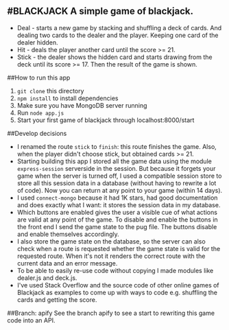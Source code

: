 #BLACKJACK
A simple game of blackjack.
---
* Deal - starts a new game by stacking and shuffling a deck of cards. And dealing two cards to the dealer and the player. Keeping one card of the dealer hidden.
* Hit - deals the player another card until the score >= 21.
* Stick - the dealer shows the hidden card and starts drawing from the deck until its score >= 17. Then the result of the game is shown.

##How to run this app
1. `git clone` this directory
2. `npm install` to install dependencies
3. Make sure you have MongoDB server running
4. Run `node app.js`
5. Start your first game of blackjack through localhost:8000/start

##Develop decisions
* I renamed the route `stick` to `finish`: this route finishes the game. Also, when the player didn't choose stick, but obtained cards >= 21.
* Starting building this app I stored all the game data using the module `express-session` serverside in the session. But because it forgets your game when the server is turned off, I used a compatible session store to store all this session data in a database (without having to rewrite a lot of code). Now you can return at any point to your game (within 14 days).
* I used `connect-mongo` because it had 1K stars, had good documentation and does exactly what I want: it stores the session data in my database.
* Which buttons are enabled gives the user a visible cue of what actions are valid at any point of the game. To disable and enable the buttons in the front end I send the game state to the pug file. The buttons disable and enable themselves accordingly.
* I also store the game state on the database, so the server can also check when a route is requested whether the game state is valid for the requested route. When it's not it renders the correct route with the current data and an error message.
* To be able to easily re-use code without copying I made modules like dealer.js and deck.js.
* I've used Stack Overflow and the source code of other online games of Blackjack as examples to come up with ways to code e.g. shuffling the cards and getting the score.

##Branch: apify
See the branch apify to see a start to rewriting this game code into an API.
